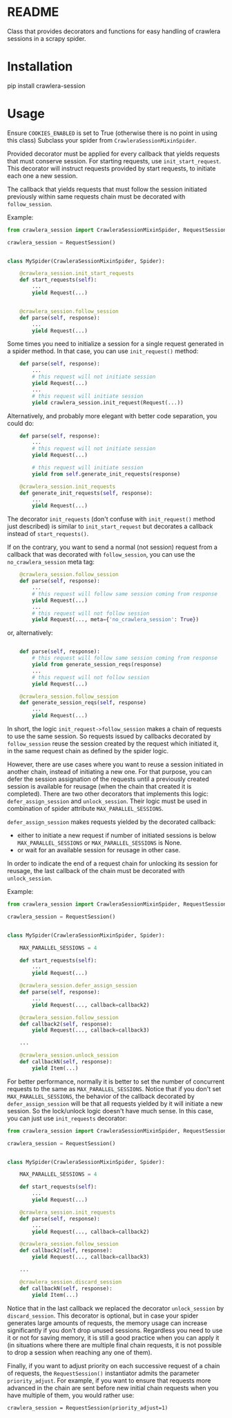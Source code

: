 # README

Class that provides decorators and functions for easy handling of crawlera sessions in a scrapy spider.

# Installation

pip install crawlera-session

# Usage

Ensure `COOKIES_ENABLED` is set to True (otherwise there is no point in using this class)
Subclass your spider from `CrawleraSessionMixinSpider`.

Provided decorator must be applied for every callback that yields requests that
must conserve session. For starting requests, use `init_start_request`. This decorator will
instruct requests provided by start requests, to initiate each one a new session.

The callback that yields requests that must follow the session initiated previously within same
requests chain must be decorated with `follow_session`.

Example:

```python
from crawlera_session import CrawleraSessionMixinSpider, RequestSession

crawlera_session = RequestSession()


class MySpider(CrawleraSessionMixinSpider, Spider):

    @crawlera_session.init_start_requests
    def start_requests(self):
        ...
        yield Request(...)


    @crawlera_session.follow_session
    def parse(self, response):
        ...
        yield Request(...)
```

Some times you need to initialize a session for a single request generated in a spider method. In that case,
you can use `init_request()` method:

```python
    def parse(self, response):
        ...
        # this request will not initiate session
        yield Request(...)
        ...
        # this request will initiate session
        yield crawlera_session.init_request(Request(...))
```

Alternatively, and probably more elegant with better code separation, you could do:


```python
    def parse(self, response):
        ...
        # this request will not initiate session
        yield Request(...)

        # this request will initiate session
        yield from self.generate_init_requests(response)

    @crawlera_session.init_requests
    def generate_init_requests(self, response):
        ...
        yield Request(...)
```

The decorator `init_requests` (don't confuse with `init_request()` method just described) is similar to `init_start_request`
but decorates a callback instead of `start_requests()`.

If on the contrary, you want to send a normal (not session) request from a callback that was decorated with `follow_session`,
you can use the `no_crawlera_session` meta tag:

```python
    @crawlera_session.follow_session
    def parse(self, response):
        ...
        # this request will follow same session coming from response
        yield Request(...)
        ...
        # this request will not follow session
        yield Request(..., meta={'no_crawlera_session': True})
```

or, alternatively:

```python

    def parse(self, response):
        # this request will follow same session coming from response
        yield from generate_session_reqs(response)
        ...
        # this request will not follow session
        yield Request(...)

    @crawlera_session.follow_session
    def generate_session_reqs(self, response)
        ...
        yield Request(...)

```


In short, the logic `init_request->follow_session` makes a chain of requests to use the same session. So requests issued by callbacks
decorated by `follow_session` reuse the session created by the request which initiated it, in the same request chain as defined
by the spider logic.

However, there are use cases where you want to reuse a session initiated in another chain, instead of initiating a new one.
For that purpose, you can defer the session assignation of the requests until a previously created session is available for reusage
(when the chain that created it is completed). There are two other decorators that implements this logic: `defer_assign_session` and
`unlock_session`. Their logic must be used in combination of spider attribute `MAX_PARALLEL_SESSIONS`.

`defer_assign_session` makes requests yielded by the decorated callback:
* either to initiate a new request if number of initiated sessions is below `MAX_PARALLEL_SESSIONS` or `MAX_PARALLEL_SESSIONS` is None.
* or wait for an available session for reusage in other case.

In order to indicate the end of a request chain for unlocking its session for reusage, the last callback of the chain must be
decorated with `unlock_session`.

Example:

```python
from crawlera_session import CrawleraSessionMixinSpider, RequestSession

crawlera_session = RequestSession()


class MySpider(CrawleraSessionMixinSpider, Spider):

    MAX_PARALLEL_SESSIONS = 4

    def start_requests(self):
        ...
        yield Request(...)

    @crawlera_session.defer_assign_session
    def parse(self, response):
        ...
        yield Request(..., callback=callback2)

    @crawlera_session.follow_session
    def callback2(self, response):
        yield Request(..., callback=callback3)

    ...

    @crawlera_session.unlock_session
    def callbackN(self, response):
        yield Item(...)

```

For better performance, normally it is better to set the number of concurrent requests to the same as `MAX_PARALLEL_SESSIONS`.
Notice that if you don't set `MAX_PARALLEL_SESSIONS`, the behavior of the callback decorated by `defer_assign_session` will
be that all requests yielded by it will initiate a new session. So the lock/unlock logic doesn't have much sense.
In this case, you can just use `init_requests` decorator:


```python
from crawlera_session import CrawleraSessionMixinSpider, RequestSession

crawlera_session = RequestSession()


class MySpider(CrawleraSessionMixinSpider, Spider):

    MAX_PARALLEL_SESSIONS = 4

    def start_requests(self):
        ...
        yield Request(...)

    @crawlera_session.init_requests
    def parse(self, response):
        ...
        yield Request(..., callback=callback2)

    @crawlera_session.follow_session
    def callback2(self, response):
        yield Request(..., callback=callback3)

    ...

    @crawlera_session.discard_session
    def callbackN(self, response):
        yield Item(...)

```


Notice that in the last callback we replaced the decorator `unlock_session` by `discard_session`. This decorator is optional, but in
case your spider generates large amounts of requests, the memory usage can increase significantly if you don't drop unused sessions.
Regardless you need to use it or not for saving memory, it is still a good practice when you can apply it (in situations where there
are multiple final chain requests, it is not possible to drop a session when reaching any one of them).

Finally, if you want to adjust priority on each successive request of a chain of requests, the `RequestSession()` instantiator admits
the parameter `priority_adjust`. For example, if you want to ensure that requests more advanced in the chain are sent before new
initial chain requests when you have multiple of them, you would rather use:

```
crawlera_session = RequestSession(priority_adjust=1)
```
